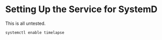 # Setting Up the Service for SystemD

This is all untested.

```bash
systemctl enable timelapse
```
